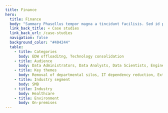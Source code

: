 ```yaml
---
title: Finance
hero:
  title: Finance
  body: "Summary Phasellus tempor magna a tincidunt facilisis. Sed id pulvinar tellus. Nulla et massa lacus."
  link_back_title: « Case studies
  link_back_url: /case-studies
  navigation: false
  background_color: "#404244"
  table:
    - title: Categories
      body: EDW offloaditng, Technology consolidation
    - title: Audience
      body: Data Administrators, Data Analysts, Data Scientists, Engineers
    - title: Key themes
      body: Removal of departmental silos, IT dependency reduction, Extensibility
    - title: Industry segment
      body: SMB
    - title: Industry
      body: Healthcare
    - title: Environment
      body: On-premises
---
```

